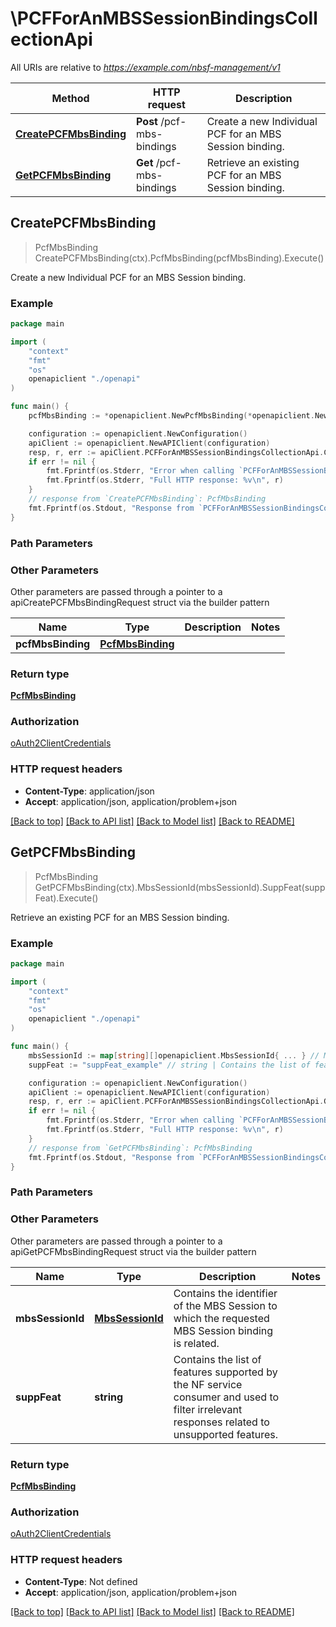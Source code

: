 # \PCFForAnMBSSessionBindingsCollectionApi

All URIs are relative to *https://example.com/nbsf-management/v1*

Method | HTTP request | Description
------------- | ------------- | -------------
[**CreatePCFMbsBinding**](PCFForAnMBSSessionBindingsCollectionApi.md#CreatePCFMbsBinding) | **Post** /pcf-mbs-bindings | Create a new Individual PCF for an MBS Session binding.
[**GetPCFMbsBinding**](PCFForAnMBSSessionBindingsCollectionApi.md#GetPCFMbsBinding) | **Get** /pcf-mbs-bindings | Retrieve an existing PCF for an MBS Session binding.



## CreatePCFMbsBinding

> PcfMbsBinding CreatePCFMbsBinding(ctx).PcfMbsBinding(pcfMbsBinding).Execute()

Create a new Individual PCF for an MBS Session binding.

### Example

```go
package main

import (
    "context"
    "fmt"
    "os"
    openapiclient "./openapi"
)

func main() {
    pcfMbsBinding := *openapiclient.NewPcfMbsBinding(*openapiclient.NewMbsSessionId()) // PcfMbsBinding | 

    configuration := openapiclient.NewConfiguration()
    apiClient := openapiclient.NewAPIClient(configuration)
    resp, r, err := apiClient.PCFForAnMBSSessionBindingsCollectionApi.CreatePCFMbsBinding(context.Background()).PcfMbsBinding(pcfMbsBinding).Execute()
    if err != nil {
        fmt.Fprintf(os.Stderr, "Error when calling `PCFForAnMBSSessionBindingsCollectionApi.CreatePCFMbsBinding``: %v\n", err)
        fmt.Fprintf(os.Stderr, "Full HTTP response: %v\n", r)
    }
    // response from `CreatePCFMbsBinding`: PcfMbsBinding
    fmt.Fprintf(os.Stdout, "Response from `PCFForAnMBSSessionBindingsCollectionApi.CreatePCFMbsBinding`: %v\n", resp)
}
```

### Path Parameters



### Other Parameters

Other parameters are passed through a pointer to a apiCreatePCFMbsBindingRequest struct via the builder pattern


Name | Type | Description  | Notes
------------- | ------------- | ------------- | -------------
 **pcfMbsBinding** | [**PcfMbsBinding**](PcfMbsBinding.md) |  | 

### Return type

[**PcfMbsBinding**](PcfMbsBinding.md)

### Authorization

[oAuth2ClientCredentials](../README.md#oAuth2ClientCredentials)

### HTTP request headers

- **Content-Type**: application/json
- **Accept**: application/json, application/problem+json

[[Back to top]](#) [[Back to API list]](../README.md#documentation-for-api-endpoints)
[[Back to Model list]](../README.md#documentation-for-models)
[[Back to README]](../README.md)


## GetPCFMbsBinding

> PcfMbsBinding GetPCFMbsBinding(ctx).MbsSessionId(mbsSessionId).SuppFeat(suppFeat).Execute()

Retrieve an existing PCF for an MBS Session binding.

### Example

```go
package main

import (
    "context"
    "fmt"
    "os"
    openapiclient "./openapi"
)

func main() {
    mbsSessionId := map[string][]openapiclient.MbsSessionId{ ... } // MbsSessionId | Contains the identifier of the MBS Session to which the requested MBS Session binding is related. 
    suppFeat := "suppFeat_example" // string | Contains the list of features supported by the NF service consumer and used to filter irrelevant responses related to unsupported features.  (optional)

    configuration := openapiclient.NewConfiguration()
    apiClient := openapiclient.NewAPIClient(configuration)
    resp, r, err := apiClient.PCFForAnMBSSessionBindingsCollectionApi.GetPCFMbsBinding(context.Background()).MbsSessionId(mbsSessionId).SuppFeat(suppFeat).Execute()
    if err != nil {
        fmt.Fprintf(os.Stderr, "Error when calling `PCFForAnMBSSessionBindingsCollectionApi.GetPCFMbsBinding``: %v\n", err)
        fmt.Fprintf(os.Stderr, "Full HTTP response: %v\n", r)
    }
    // response from `GetPCFMbsBinding`: PcfMbsBinding
    fmt.Fprintf(os.Stdout, "Response from `PCFForAnMBSSessionBindingsCollectionApi.GetPCFMbsBinding`: %v\n", resp)
}
```

### Path Parameters



### Other Parameters

Other parameters are passed through a pointer to a apiGetPCFMbsBindingRequest struct via the builder pattern


Name | Type | Description  | Notes
------------- | ------------- | ------------- | -------------
 **mbsSessionId** | [**MbsSessionId**](MbsSessionId.md) | Contains the identifier of the MBS Session to which the requested MBS Session binding is related.  | 
 **suppFeat** | **string** | Contains the list of features supported by the NF service consumer and used to filter irrelevant responses related to unsupported features.  | 

### Return type

[**PcfMbsBinding**](PcfMbsBinding.md)

### Authorization

[oAuth2ClientCredentials](../README.md#oAuth2ClientCredentials)

### HTTP request headers

- **Content-Type**: Not defined
- **Accept**: application/json, application/problem+json

[[Back to top]](#) [[Back to API list]](../README.md#documentation-for-api-endpoints)
[[Back to Model list]](../README.md#documentation-for-models)
[[Back to README]](../README.md)

